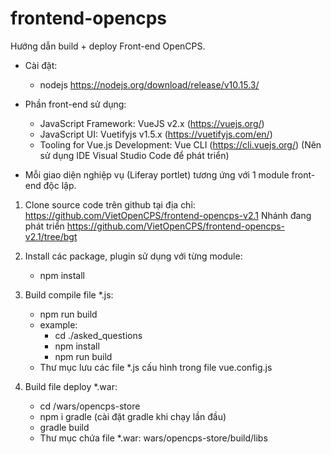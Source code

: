 # frontend-opencps

Hướng dẫn build + deploy Front-end OpenCPS.
-	Cài đặt:
    +  nodejs  https://nodejs.org/download/release/v10.15.3/

-	Phần front-end sử dụng:
    + JavaScript Framework: VueJS v2.x (https://vuejs.org/)
    + JavaScript UI: Vuetifyjs v1.5.x (https://vuetifyjs.com/en/)
    + Tooling for Vue.js Development: Vue CLI (https://cli.vuejs.org/)
    (Nên sử dụng IDE Visual Studio Code để phát triển)
-	Mỗi giao diện nghiệp vụ (Liferay portlet) tương ứng với 1 module front-end độc lập.

1.	Clone source code trên github tại địa chỉ:  https://github.com/VietOpenCPS/frontend-opencps-v2.1
    Nhánh đang phát triển https://github.com/VietOpenCPS/frontend-opencps-v2.1/tree/bgt
2.	Install các package, plugin sử dụng với từng module:
    + npm install
3.	Build compile file *.js:
    + npm run build
	- example:
        + cd ./asked_questions
        + npm install
        + npm run build
    - Thư mục lưu các file *.js cấu hình trong file vue.config.js

4.	Build file deploy *.war:
    + cd /wars/opencps-store
    + npm i gradle (cài đặt gradle khi chạy lần đầu)
    + gradle build
	- Thư mục chứa file *.war:  wars/opencps-store/build/libs

